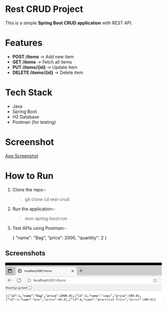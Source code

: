 # Rest CRUD Project

This is a simple **Spring Boot CRUD application** with REST API.


# Features
- **POST /items** → Add new item
- **GET /items** → Fetch all items
- **PUT /items/{id}** → Update item
- **DELETE /items/{id}** → Delete item


# Tech Stack
- Java
- Spring Boot
- H2 Database
- Postman (for testing)


# Screenshot
[App Screenshot](Screenshot.png)


# How to Run
1. Clone the repo:-
   
   > git clone <repo-link>
   > cd rest-crud
   
2. Run the application:-

   > mvn spring-boot:run

3. Test APIs using Postman:-

   {
   "name": "Bag",
   "price": 2000,
   "quantity": 2
   }
## Screenshots

![Postman Screenshot](ss/postman-PGPD.png)

